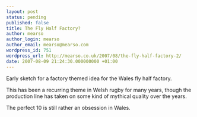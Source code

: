 ```yaml
---
layout: post
status: pending
published: false
title: The Fly Half Factory?
author: mearso
author_login: mearso
author_email: mearso@mearso.com
wordpress_id: 751
wordpress_url: http://mearso.co.uk/2007/08/the-fly-half-factory-2/
date: 2007-08-09 21:24:30.000000000 +01:00
---
```

Early sketch for a factory themed idea for the Wales fly half factory.

This has been a recurring theme in Welsh rugby for many years, though the production line has taken on some kind of mythical quality over the years.

The perfect 10 is still rather an obsession in Wales.
